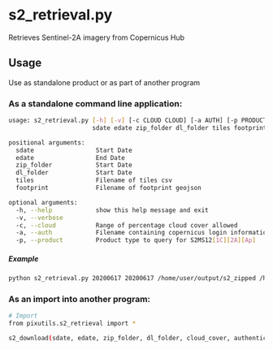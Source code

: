 # s2_retrieval.py

Retrieves Sentinel-2A imagery from Copernicus Hub

## Usage

Use as standalone product or as part of another program

### As a standalone command line application:
```bash
usage: s2_retrieval.py [-h] [-v] [-c CLOUD CLOUD] [-a AUTH] [-p PRODUCT]
                       sdate edate zip_folder dl_folder tiles footprint

positional arguments:
  sdate                 Start Date
  edate                 End Date
  zip_folder            Start Date
  dl_folder             Start Date
  tiles                 Filename of tiles csv
  footprint             Filename of footprint geojson

optional arguments:
  -h, --help            show this help message and exit
  -v, --verbose
  -c, --cloud           Range of percentage cloud cover allowed
  -a, --auth            Filename containing copernicus login information
  -p, --product         Product type to query for S2MS12[1C][2A][Ap]
```


##### Example
```bash
python s2_retrieval.py 20200617 20200617 /home/user/output/s2_zipped /home/user/output/s2_extracted /home/seadas/sajh/pixinternal/EcoProMIS-local/Ecopromis-inputs/Ecopromis_Farmdata_S2.csv /home/seadas/sajh/pixinternal/EcoProMIS-local/Ecopromis-inputs/Ecopromis_Colombia-bounding-box_EPSG-4326.geojson -c 0 60
```

### As an import into another program:

```bash
# Import
from pixutils.s2_retrieval import *

s2_download(sdate, edate, zip_folder, dl_folder, cloud_cover, authentication_filename, tile_filename, geo_path, product)
```

